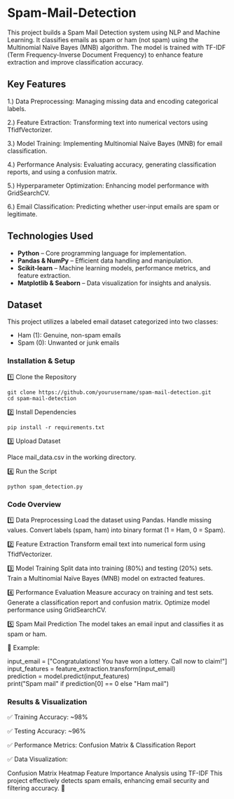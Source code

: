 # Spam-Mail-Detection
This project builds a Spam Mail Detection system using NLP and Machine Learning. It classifies emails as spam or ham (not spam) using the Multinomial Naïve Bayes (MNB) algorithm. The model is trained with TF-IDF (Term Frequency-Inverse Document Frequency) to enhance feature extraction and improve classification accuracy.



## **Key Features**

1.) Data Preprocessing: Managing missing data and encoding categorical labels.

2.) Feature Extraction: Transforming text into numerical vectors using TfidfVectorizer.

3.) Model Training: Implementing Multinomial Naïve Bayes (MNB) for email classification.

4.) Performance Analysis: Evaluating accuracy, generating classification reports, and using a confusion matrix.

5.) Hyperparameter Optimization: Enhancing model performance with GridSearchCV.

6.) Email Classification: Predicting whether user-input emails are spam or legitimate.

## **Technologies Used**  

- **Python** – Core programming language for implementation.  
- **Pandas & NumPy** – Efficient data handling and manipulation.  
- **Scikit-learn** – Machine learning models, performance metrics, and feature extraction.  
- **Matplotlib & Seaborn** – Data visualization for insights and analysis.

## **Dataset**
This project utilizes a labeled email dataset categorized into two classes:

- Ham (1): Genuine, non-spam emails
- Spam (0): Unwanted or junk emails

### **Installation & Setup**
1️⃣ Clone the Repository
```
git clone https://github.com/yourusername/spam-mail-detection.git  
cd spam-mail-detection
```
2️⃣ Install Dependencies
```
pip install -r requirements.txt
```
3️⃣ Upload Dataset

Place mail_data.csv in the working directory.

4️⃣ Run the Script
```
python spam_detection.py
```

### **Code Overview**
1️⃣ Data Preprocessing
Load the dataset using Pandas.
Handle missing values.
Convert labels (spam, ham) into binary format (1 = Ham, 0 = Spam).

2️⃣ Feature Extraction
Transform email text into numerical form using TfidfVectorizer.

3️⃣ Model Training
Split data into training (80%) and testing (20%) sets.
Train a Multinomial Naïve Bayes (MNB) model on extracted features.

4️⃣ Performance Evaluation
Measure accuracy on training and test sets.
Generate a classification report and confusion matrix.
Optimize model performance using GridSearchCV.

5️⃣ Spam Mail Prediction
The model takes an email input and classifies it as spam or ham.

🔹 Example:

input_email = ["Congratulations! You have won a lottery. Call now to claim!"]  
input_features = feature_extraction.transform(input_email)  
prediction = model.predict(input_features)  
print("Spam mail" if prediction[0] == 0 else "Ham mail")  

### **Results & Visualization**

✅ Training Accuracy: ~98%

✅ Testing Accuracy: ~96%

✅ Performance Metrics: Confusion Matrix & Classification Report

✅ Data Visualization:

Confusion Matrix Heatmap
Feature Importance Analysis using TF-IDF
This project effectively detects spam emails, enhancing email security and filtering accuracy. 🚀







